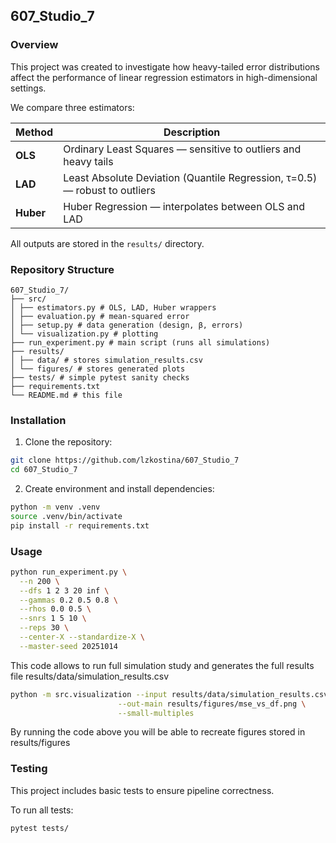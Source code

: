 ## 607_Studio_7


### Overview 
This project was created to investigate how heavy-tailed error distributions affect the performance of linear regression estimators in high-dimensional settings.

We compare three estimators:

| Method | Description |
|---------|--------------|
| **OLS** | Ordinary Least Squares — sensitive to outliers and heavy tails |
| **LAD** | Least Absolute Deviation (Quantile Regression, τ=0.5) — robust to outliers |
| **Huber** | Huber Regression — interpolates between OLS and LAD |

All outputs are stored in the `results/` directory.

### Repository Structure
```
607_Studio_7/
├── src/
│ ├── estimators.py # OLS, LAD, Huber wrappers 
│ ├── evaluation.py # mean-squared error 
│ ├── setup.py # data generation (design, β, errors)
│ └── visualization.py # plotting 
├── run_experiment.py # main script (runs all simulations)
├── results/
│ ├── data/ # stores simulation_results.csv
│ └── figures/ # stores generated plots
├── tests/ # simple pytest sanity checks
├── requirements.txt
└── README.md # this file
```

### Installation
1. Clone the repository:
```bash
git clone https://github.com/lzkostina/607_Studio_7
cd 607_Studio_7
```
2. Create environment and install dependencies:
```bash
python -m venv .venv
source .venv/bin/activate
pip install -r requirements.txt
```

### Usage
```bash
python run_experiment.py \
  --n 200 \
  --dfs 1 2 3 20 inf \
  --gammas 0.2 0.5 0.8 \
  --rhos 0.0 0.5 \
  --snrs 1 5 10 \
  --reps 30 \
  --center-X --standardize-X \
  --master-seed 20251014
```
This code allows to run full simulation study and generates the full results file results/data/simulation_results.csv

```bash
python -m src.visualization --input results/data/simulation_results.csv \
                        --out-main results/figures/mse_vs_df.png \
                        --small-multiples


```
By running the code above you will be able to recreate figures stored in results/figures
### Testing

This project includes basic tests to ensure pipeline correctness.

To run all tests:
```bash
pytest tests/
```
